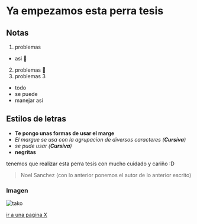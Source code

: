 # Ya empezamos esta perra tesis 

## Notas

1. problemas 
* asi :rocket:
2. problemas  :tada:
3. problemas 3
 * todo 
 * se puede 
 * manejar asi
 
 
## Estilos de letras
* **Te pongo unas formas de usar el marge**
 * _El margue se usa con la agrupacion de diversos caracteres (__Cursiva__)_
 * *se pude usar (__Cursiva__)*
* __negritas__  

tenemos que realizar esta perra tesis con mucho cuidado y cariño :D
> Noel Sanchez
(con lo anterior ponemos el autor de lo anterior escrito)

### Imagen

![tako](https://thumbs.gfycat.com/DearestElatedFrog-size_restricted.gif)

[ir a una pagina X](https://i.pinimg.com/originals/81/b2/19/81b21906fa0e12669123ad162c7e371f.gif)
